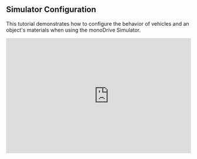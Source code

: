 ## Simulator Configuration

This tutorial demonstrates how to configure the behavior of vehicles and an object's materials when using the monoDrive Simulator.

<div style="position: relative; padding-bottom: 56.25%; height: 0; overflow: hidden; max-width: 100%; height: auto;">
<iframe width="560" height="315" src="https://www.youtube.com/embed/vR1n397w-oA" frameborder="0" allow="accelerometer; autoplay; encrypted-media; gyroscope; picture-in-picture" allowfullscreen></iframe>
</div>
